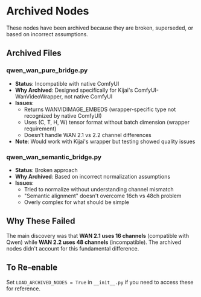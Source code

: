 # Archived Nodes

These nodes have been archived because they are broken, superseded, or based on incorrect assumptions.

## Archived Files

### qwen_wan_pure_bridge.py
- **Status**: Incompatible with native ComfyUI
- **Why Archived**: Designed specifically for Kijai's ComfyUI-WanVideoWrapper, not native ComfyUI
- **Issues**: 
  - Returns WANVIDIMAGE_EMBEDS (wrapper-specific type not recognized by native ComfyUI)
  - Uses (C, T, H, W) tensor format without batch dimension (wrapper requirement)
  - Doesn't handle WAN 2.1 vs 2.2 channel differences
- **Note**: Would work with Kijai's wrapper but testing showed quality issues

### qwen_wan_semantic_bridge.py  
- **Status**: Broken approach
- **Why Archived**: Based on incorrect normalization assumptions
- **Issues**:
  - Tried to normalize without understanding channel mismatch
  - "Semantic alignment" doesn't overcome 16ch vs 48ch problem
  - Overly complex for what should be simple

## Why These Failed

The main discovery was that **WAN 2.1 uses 16 channels** (compatible with Qwen) while **WAN 2.2 uses 48 channels** (incompatible). The archived nodes didn't account for this fundamental difference.

## To Re-enable

Set `LOAD_ARCHIVED_NODES = True` in `__init__.py` if you need to access these for reference.